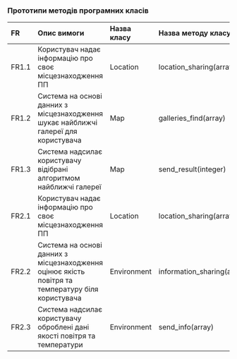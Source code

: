 ### Прототипи методів програмних класів
|FR    |Опис вимоги   |Назва класу |Назва методу класу|
|:-    |:-            |:-          |:-                |
| FR1.1 | Користувач надає інформацію про своє місцезнаходження ПП | Location | location_sharing(array) |
| FR1.2 | Система на основі данних з місцезнаходження шукає найближчі галереї для користувача | Map | galleries_find(array)|
| FR1.3 | Система надсилає користувачу відібрані алгоритмом найближчі галереї | Map | send_result(integer) |
| FR2.1 | Користувач надає інформацію про своє місцезнаходження ПП | Location | location_sharing(array) |
| FR2.2 | Система на основі данних з місцезнаходження оцінює якість повітря та температуру біля користувача | Environment |information_sharing(array)|
| FR2.3 | Система надсилає користувачу оброблені дані якості повітря та температури  | Environment |send_info(array)|

